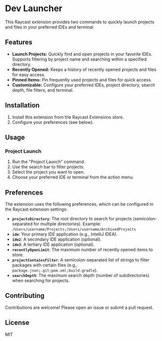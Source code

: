 # Dev Launcher

This Raycast extension provides two commands to quickly launch projects and files in your preferred IDEs and terminal.

## Features

* **Launch Projects:** Quickly find and open projects in your favorite IDEs.  Supports filtering by project name and searching within a specified directory.
* **Recently Opened:** Keeps a history of recently opened projects and files for easy access.
* **Pinned Items:** Pin frequently used projects and files for quick access.
* **Customizable:** Configure your preferred IDEs, project directory, search depth, file filters, and terminal.

## Installation

1. Install this extension from the Raycast Extensions store.
2. Configure your preferences (see below).

## Usage

### Project Launch
1. Run the "Project Launch" command.
2. Use the search bar to filter projects.
3. Select the project you want to open.
4. Choose your preferred IDE or terminal from the action menu.

## Preferences

The extension uses the following preferences, which can be configured in the Raycast extension settings:

* **`projectsDirectory`**: The root directory to search for projects (semicolon-separated for multiple directories).  Example: `/Users/username/Projects;/Users/username/ArchivedProjects`
* **`ide`**: Your primary IDE application (e.g., IntelliJ IDEA).
* **`ide2`**: A secondary IDE application (optional).
* **`ide3`**: A tertiary IDE application (optional).
* **`recentlyOpenLimit`**: The maximum number of recently opened items to store.
* **`projectContainsFilter`**: A semicolon-separated list of strings to filter packages with certain files (e.g., `package.json;.git;pom.xml;build.gradle`).
* **`searchDepth`**: The maximum search depth (number of subdirectories) when searching for projects.

## Contributing

Contributions are welcome! Please open an issue or submit a pull request.

## License

MIT
